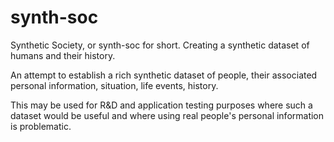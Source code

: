 # synth-soc
Synthetic Society, or synth-soc for short. Creating a synthetic dataset of humans and their history.

An attempt to establish a rich synthetic dataset of people, their associated personal information, situation, life events, history.

This may be used for R&D and application testing purposes where such a dataset would be useful and where using real people's personal information is problematic.
